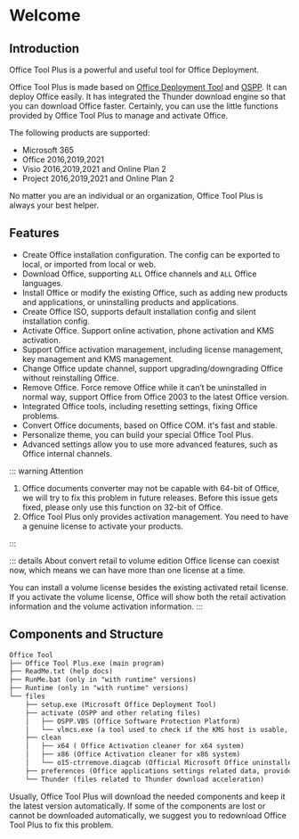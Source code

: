 # Welcome

## Introduction

Office Tool Plus is a powerful and useful tool for Office Deployment.

Office Tool Plus is made based on [Office Deployment Tool](https://docs.microsoft.com/en-us/deployoffice/overview-office-deployment-tool) and [OSPP](https://docs.microsoft.com/en-us/DeployOffice/vlactivation/tools-to-manage-volume-activation-of-office). It can deploy Office easily. It has integrated the Thunder download engine so that you can download Office faster. Certainly, you can use the little functions provided by Office Tool Plus to manage and activate Office.

The following products are supported:

- Microsoft 365
- Office 2016,2019,2021
- Visio 2016,2019,2021 and Online Plan 2
- Project 2016,2019,2021 and Online Plan 2

No matter you are an individual or an organization, Office Tool Plus is always your best helper.

## Features

- Create Office installation configuration. The config can be exported to local, or imported from local or web.
- Download Office, supporting `ALL` Office channels and `ALL` Office languages.
- Install Office or modify the existing Office, such as adding new products and applications, or uninstalling products and applications.
- Create Office ISO, supports default installation config and silent installation config.
- Activate Office. Support online activation, phone activation and KMS activation.
- Support Office activation management, including license management, key management and KMS management.
- Change Office update channel, support upgrading/downgrading Office without reinstalling Office.
- Remove Office. Force remove Office while it can’t be uninstalled in normal way, support Office from Office 2003 to the latest Office version.
- Integrated Office tools, including resetting settings, fixing Office problems.
- Convert Office documents, based on Office COM. it's fast and stable.
- Personalize theme, you can build your special Office Tool Plus.
- Advanced settings allow you to use more advanced features, such as Office internal channels.

::: warning Attention

1. Office documents converter may not be capable with 64-bit of Office, we will try to fix this problem in future releases. Before this issue gets fixed, please only use this function on 32-bit of Office.
2. Office Tool Plus only provides activation management. You need to have a genuine license to activate your products.

:::

::: details About convert retail to volume edition
Office license can coexist now, which means we can have more than one license at a time.

You can install a volume license besides the existing activated retail license. If you activate the volume license, Office will show both the retail activation information and the volume activation information.
:::

## Components and Structure

``` txt
Office Tool
├── Office Tool Plus.exe (main program)
├── ReadMe.txt (help docs)
├── RunMe.bat (only in "with runtime" versions)
├── Runtime (only in "with runtime" versions)
└── files
    ├── setup.exe (Microsoft Office Deployment Tool)
    ├── activate (OSPP and other relating files)
    │   ├── OSPP.VBS (Office Software Protection Platform)
    │   └── vlmcs.exe (a tool used to check if the KMS host is usable, only in "with vlmcs" versions)
    ├── clean
    │   ├── x64 ( Office Activation cleaner for x64 system)
    │   ├── x86 (Office Activation cleaner for x86 system)
    │   └── o15-ctrremove.diagcab (Official Microsoft Office uninstaller)
    ├── preferences (Office applications settings related data, provided by Microsoft)
    └── Thunder (files related to Thunder download acceleration)
```

Usually, Office Tool Plus will download the needed components and keep it the latest version automatically. If some of the components are lost or cannot be downloaded automatically, we suggest you to redownload Office Tool Plus to fix this problem.
